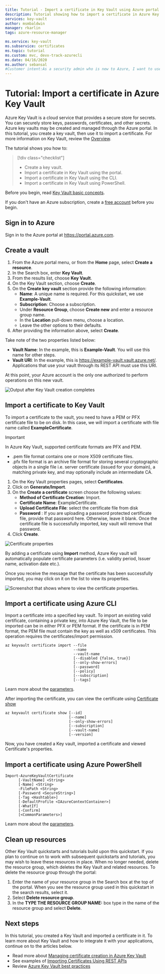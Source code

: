 ```yaml
---
title: Tutorial - Import a certificate in Key Vault using Azure portal | Microsoft Docs
description: Tutorial showing how to import a certificate in Azure Key Vault
services: key-vault
author: msmbaldwin
manager: rkarlin
tags: azure-resource-manager

ms.service: key-vault
ms.subservice: certificates
ms.topic: tutorial
ms.custom: mvc, devx-track-azurecli
ms.date: 04/16/2020
ms.author: sebansal
#Customer intent:As a security admin who is new to Azure, I want to use Key Vault to securely store certificates in Azure
---
```

# Tutorial: Import a certificate in Azure Key Vault

Azure Key Vault is a cloud service that provides a secure store for secrets. You can securely store keys, passwords, certificates, and other secrets. Azure key vaults may be created and managed through the Azure portal. In this tutorial, you create a key vault, then use it to import a certificate. For more information on Key Vault, review the [Overview](../general/overview.md).

The tutorial shows you how to:

> [!div class="checklist"]
> * Create a key vault.
> * Import a certificate in Key Vault using the portal.
> * Import a certificate in Key Vault using the CLI.
> * Import a certificate in Key Vault using PowerShell.


Before you begin, read [Key Vault basic concepts](../general/basic-concepts.md). 

If you don't have an Azure subscription, create a [free account](https://azure.microsoft.com/free/?WT.mc_id=A261C142F) before you begin.

## Sign in to Azure

Sign in to the Azure portal at https://portal.azure.com.

## Create a vault

1. From the Azure portal menu, or from the **Home** page, select **Create a resource**.
2. In the Search box, enter **Key Vault**.
3. From the results list, choose **Key Vault**.
4. On the Key Vault section, choose **Create**.
5. On the **Create key vault** section provide the following information:
    - **Name**: A unique name is required. For this quickstart, we use **Example-Vault**. 
    - **Subscription**: Choose a subscription.
    - Under **Resource Group**, choose **Create new** and enter a resource group name.
    - In the **Location** pull-down menu, choose a location.
    - Leave the other options to their defaults.
6. After providing the information above, select **Create**.

Take note of the two properties listed below:

* **Vault Name**: In the example, this is **Example-Vault**. You will use this name for other steps.
* **Vault URI**: In the example, this is https://example-vault.vault.azure.net/. Applications that use your vault through its REST API must use this URI.

At this point, your Azure account is the only one authorized to perform operations on this new vault.

![Output after Key Vault creation completes](../media/certificates/tutorial-import-cert/vault-properties.png)

## Import a certificate to Key Vault

To import a certificate to the vault, you need to have a PEM or PFX certificate file to be on disk. In this case, we will import a certificate with file name called **ExampleCertificate**.

> [!IMPORTANT]
> In Azure Key Vault, supported certificate formats are PFX and PEM. 
> - .pem file format contains one or more X509 certificate files.
> - .pfx file format is an archive file format for storing several cryptographic objects in a single file i.e. server certificate (issued for your domain), a matching private key, and may optionally include an intermediate CA.  

1. On the Key Vault properties pages, select **Certificates**.
2. Click on **Generate/Import**.
3. On the **Create a certificate** screen choose the following values:
    - **Method of Certificate Creation**: Import.
    - **Certificate Name**: ExampleCertificate.
    - **Upload Certificate File**: select the certificate file from disk
    - **Password** : If you are uploading a password protected certificate file, provide that password here. Otherwise, leave it blank. Once the certificate file is successfully imported, key vault will remove that password.
4. Click **Create**.

![Certificate properties](../media/certificates/tutorial-import-cert/cert-import.png)

By adding a certificate using **Import** method, Azure Key vault will automatically populate certificate parameters (i.e. validity period, Issuer name, activation date etc.).

Once you receive the message that the certificate has been successfully imported, you may click on it on the list to view its properties. 

![Screenshot that shows where to view the certificate properties.](../media/certificates/tutorial-import-cert/current-version-hidden.png)

## Import a certificate using Azure CLI

Import a certificate into a specified key vault. To 
import an existing valid certificate, containing a private key, into Azure Key Vault, the file to be imported can be in either PFX or PEM format. If the certificate is in PEM format, the PEM file must contain the key as well as x509 certificates. This operation requires the certificates/import permission.

```azurecli
az keyvault certificate import --file
                               --name
                               --vault-name
                               [--disabled {false, true}]
                               [--only-show-errors]
                               [--password]
                               [--policy]
                               [--subscription]
                               [--tags]
```

Learn more about the [parameters](https://docs.microsoft.com/cli/azure/keyvault/certificate?view=azure-cli-latest#az-keyvault-certificate-import).

After importing the certificate, you can view the certificate using [Certificate show](https://docs.microsoft.com/cli/azure/keyvault/certificate?view=azure-cli-latest#az-keyvault-certificate-show)


```azurecli
az keyvault certificate show [--id]
                             [--name]
                             [--only-show-errors]
                             [--subscription]
                             [--vault-name]
                             [--version]
```

Now, you have created a Key vault, imported a certificate and viewed Certificate's properties.

## Import a certificate using Azure PowerShell

```
Import-AzureKeyVaultCertificate
      [-VaultName] <String>
      [-Name] <String>
      -FilePath <String>
      [-Password <SecureString>]
      [-Tag <Hashtable>]
      [-DefaultProfile <IAzureContextContainer>]
      [-WhatIf]
      [-Confirm]
      [<CommonParameters>]
```

Learn more about the [parameters](https://docs.microsoft.com/powershell/module/azurerm.keyvault/import-azurekeyvaultcertificate?view=azurermps-6.13.0).


## Clean up resources

Other Key Vault quickstarts and tutorials build upon this quickstart. If you plan to continue on to work with subsequent quickstarts and tutorials, you may wish to leave these resources in place.
When no longer needed, delete the resource group, which deletes the Key Vault and related resources. To delete the resource group through the portal:

1. Enter the name of your resource group in the Search box at the top of the portal. When you see the resource group used in this quickstart in the search results, select it.
2. Select **Delete resource group**.
3. In the **TYPE THE RESOURCE GROUP NAME:** box type in the name of the resource group and select **Delete**.


## Next steps

In this tutorial, you created a Key Vault and imported a certificate in it. To learn more about Key Vault and how to integrate it with your applications, continue on to the articles below.

- Read more about [Managing certificate creation in Azure Key Vault](https://docs.microsoft.com/azure/key-vault/certificates/create-certificate-scenarios)
- See examples of [Importing Certificates Using REST APIs](/rest/api/keyvault/importcertificate/importcertificate)
- Review [Azure Key Vault best practices](../general/best-practices.md)
